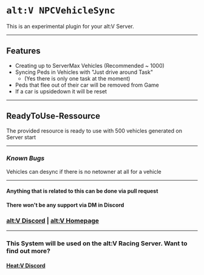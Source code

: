 # `alt:V NPCVehicleSync`

This is an experimental plugin for your alt:V Server.
***
## **Features**
- Creating up to ServerMax Vehicles (Recommended ~ 1000)
- Syncing Peds in Vehicles with "Just drive around Task"
  - (Yes there is only one task at the moment)
- Peds that flee out of their car will be removed from Game
- If a car is upsidedown it will be reset
***
## **ReadyToUse-Ressource**
The provided resource is ready to use with 500 vehicles generated on Server start
***
### _**Known Bugs**_
Vehicles can desync if there is no netowner at all for a vehicle
***
#### Anything that is related to this can be done via pull request
#### There won't be any support via DM in Discord
### [alt:V Discord](https://discord.gg/q3zUUEC) | [alt:V Homepage](https://altv.mp/)
***
### This System will be used on the alt:V Racing Server. Want to find out more? 
#### [Heat:V Discord](https://discord.gg/979YxaB)
